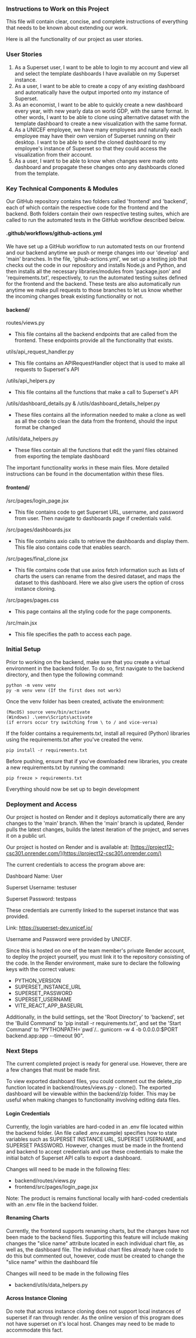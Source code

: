 ### Instructions to Work on this Project

This file will contain clear, concise, and complete instructions of 
everything that needs to be known about extending our work.

Here is all the functionality of our project as user stories.

### User Stories

1) As a Superset user, I want to be able to login to my account and view all
and select the template dashboards I have available on my Superset instance.
2) As a user, I want to be able to create a copy of any existing dashboard and
automatically have the output imported onto my instance of Superset.
3) As an economist, I want to be able to quickly create a new dashboard
every year, with new yearly data on world GDP, with the same format. In
other words, I want to be able to clone using alternative dataset with the template dashboard
to create a new visualization with the same format.
4) As a UNICEF employee, we have many employees and naturally each employee
may have their own version of Superset running on their desktop.
I want to be able to send the cloned dashboard to my employee's
instance of Superset so that they could access the visualization from
their account.
6) As a user, I want to be able to know when changes were made onto dashboard
and propagate these changes onto any dashboards cloned from the template.

### Key Technical Components & Modules

Our GitHub repository contains two folders called 'frontend' and 
'backend', each of which contain the respective code for the 
frontend and the backend. Both folders contain their own respective 
testing suites, which are called to run the automated tests in the 
GitHub workflow described below.

#### .github/workflows/github-actions.yml

We have set up a GitHub workflow to run automated tests on our 
frontend and our backend anytime we push or merge changes into our 
'develop' and 'main' branches. In the file, 'gihub-actions.yml', 
we set up a testing job that checks out the code in our repository 
and installs Node.js and Python, and then installs all the 
necessary libraries/modules from 'package.json' and 'requirements.txt',
respectively, to run the automated testing suites defined for the 
frontend and the backend. These tests are also automatically run 
anytime we make pull requests to those branches to let us know 
whether the incoming changes break existing functionality or not.

#### backend/

routes/views.py

- This file contains all the backend endpoints that are called from the 
frontend. These endpoints provide all the functionality that exists.

utils/api_request_handler.py

- This file contains an APIRequestHandler object that is used to make
all requests to Superset's API

/utils/api_helpers.py

- This file contains all the functions that make a call to Superset's API

/utils/dashboard_details.py & /utils/dashboard_details_helper.py

- These files contains all the information needed to make a clone as
well as all the code to clean the data from the frontend, should the input format be changed

/utils/data_helpers.py

- These files contain all the functions that edit the yaml files obtained
from exporting the template dashboard

The important functionality works in these main files. More detailed instructions
can be found in the documentation within these files.

#### frontend/

/src/pages/login_page.jsx

- This file contains code to get Superset URL, username, and password from user. Then navigate to dashboards page if credentials valid.

/src/pages/dashboards.jsx
- This file contains axio calls to retrieve the dashboards and display them. This file also contains code that enables search.

/src/pages/final_clone.jsx
- This file contains code that use axios fetch information such as lists of charts the users can rename from the desired dataset, and maps the dataset to this dashboard. Here we also give users the option of cross instance cloning.

/src/pages/pages.css

- This page contains all the styling code for the page components.

/src/main.jsx

- This file specifies the path to access each page.

### Initial Setup

Prior to working on the backend, make sure that you create a virtual environment in the backend folder. To do so, first navigate to the backend directory, and then type the following command:
```
python -m venv venv
py -m venv venv (If the first does not work)
```
Once the venv folder has been created, activate the environment:
```
(MacOS) source venv/bin/activate
(Windows) .\venv\Scripts\activate
(if errors occur try switching from \ to / and vice-versa)
```
If the folder contains a requirements.txt, install all required (Python) libraries using the requirements.txt after you've created the venv. 
```
pip install -r requirements.txt
```
Before pushing, ensure that if you've downloaded new libraries, you create a new requirements.txt by running the command:
```
pip freeze > requirements.txt
```

Everything should now be set up to begin development

### Deployment and Access

Our project is hosted on Render and it deploys automatically 
there are any changes to the 'main' branch. When the 'main' branch 
is updated, Render pulls the latest changes, builds the latest 
iteration of the project, and serves it on a public url.

Our project is hosted on Render and is available at:
[https://project12-csc301.onrender.com/](https://project12-csc301.onrender.com/)

The current credentials to access the program above are:

Dashboard Name: User

Superset Username: testuser

Superset Password: testpass

These credentials are currently linked to the superset instance that was provided. 

Link: https://superset-dev.unicef.io/

Username and Password were provided by UNICEF.


Since this is hosted on one of the team member's private Render account, to deploy the project yourself, you must link it to the repository consisting of the code. In the Render environment, make sure to declare the following keys with the correct values:

 - PYTHON_VERSION
 - SUPERSET_INSTANCE_URL
 - SUPERSET_PASSWORD
 - SUPERSET_USERNAME
 - VITE_REACT_APP_BASEURL

Additionally, in the build settings, set the 'Root Directory' to 'backend', set the 'Build Command' to 'pip install -r requirements.txt', and set the 'Start Command' to "PYTHONPATH=\`pwd\`/.. gunicorn -w 4 -b 0.0.0.0:$PORT backend.app:app --timeout 90". 

### Next Steps

The current completed project is ready for general use.
However, there are a few changes that must be made first.

To view exported dashboard files, you could comment out the delete_zip function
located in backend/routes/views.py - clone(). The exported dashboard will
be viewable within the backend/zip folder. This may be useful when making 
changes to functionality involving editing data files.

#### Login Credentials

Currently, the login variables are hard-coded in an .env file 
located within the backend folder. (An file called .env.example) specifies
how to state variables such as SUPERSET INSTANCE URL, SUPERSET USERNAME, 
and SUPERSET PASSWORD. However, changes must be made in the frontend
and backend to accept credentials and use these credentials to make the
initial batch of Superset API calls to export a dashboard.


Changes will need to be made in the following files:

- backend/routes/views.py
- frontend/src/pages/login_page.jsx

Note: The product is remains functional locally with hard-coded
credentials with an .env file in the backend folder.

#### Renaming Charts

Currently, the frontend supports renaming charts, but the changes
have not been made to the backend files. Supporting this feature will
include making changes the "slice name" attribute located in each 
individual chart file, as well as, the dashboard file. The individual chart
files already have code to do this but commented out, however, code
must be created to change the "slice name" within the dashboard file

Changes will need to be made in the following files

- backend/utils/data_helpers.py

#### Across Instance Cloning

Do note that across instance cloning does not support local instances of
superset if ran through render. As the online version of this program
does not have superset on it's local host. Changes may need to be made
to accommodate this fact.
